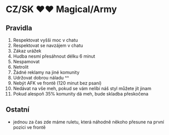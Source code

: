 # CZ/SK ♥♥ Magical/Army

## Pravidla
  1. Respektovat vyšši moc v chatu
  2. Respektovat se navzájem v chatu
  3. Zákaz urážek
  4. Hudba nesmí přesáhnout délku 6 minut
  5. Nespamovat
  6. Netrolit
  7. Žádné reklamy na jiné komunity
  8. Udržovat dobrou náladu ^^
  9. Nebýt AFK ve frontě (120 minut bez psaní)
  10. Nedávat na vše meh, pokud se vám nelíbí náš styl můžete jít jinam
  11. Pokud alespoň 35% komunity dá meh, bude skladba přeskočena

## Ostatní
  * jednou za čas zde máme ruletu, která náhodně někoho přesune na první pozici ve frontě
